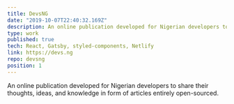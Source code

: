 ```yaml
---
title: DevsNG
date: "2019-10-07T22:40:32.169Z"
description: An online publication developed for Nigerian developers to share their thoughts, ideas, and knowledge in form of articles entirely open-sourced.
type: work
published: true
tech: React, Gatsby, styled-components, Netlify
link: https://devs.ng
repo: devsng
position: 1
---
```


An online publication developed for Nigerian developers to share their thoughts, ideas, and knowledge in form of articles entirely open-sourced.
